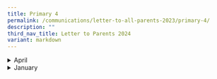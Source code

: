 ```yaml
---
title: Primary 4
permalink: /communications/letter-to-all-parents-2023/primary-4/
description: ""
third_nav_title: Letter to Parents 2024
variant: markdown
---
```

<details>
  <summary>April</summary>
<ul>
	<li>
		<a href="/files/2024%20Letter%20to%20Parents/Letter%20to%20all%20Parents/1_April_P3_P6_Peer_Support_Leaders_Meeting_2024.pdf">P3-P6 Peer Support Leaders Meeting 2024</a><font size="2"> (1 April 2024)</font>
	</li>
	<li>
		<a href="/files/2024%20Letter%20to%20Parents/Letter%20to%20all%20Parents/9_April_P4_Visual_Spatial_Math_Competition_2024.pdf">P4 - Visual Spatial Mathlympics Competition 2024</a><font size="2"> (9 April 2024)</font>
	</li>
	<li>
		<a href="/files/2024%20Letter%20to%20Parents/Letter%20to%20all%20Parents/19_April_P4_SOSU.pdf">P4 Step Out Step Up Learning Week 2024</a><font size="2"> (19 April 2024)</font>
	</li>
	<li>
		<a href="/files/2024%20Letter%20to%20Parents/Letter%20to%20all%20Parents/P4_Term_2_e_Oral_19_April_2024.pdf">P4 Term 2: Oral Communications</a><font size="2"> (19 April 2024)</font>
	</li>
	</ul>
</details>
<details>
  <summary>January</summary>
<ul>
	<li>
		<a href="/files/2024%20Letter%20to%20Parents/Letter%20to%20all%20Parents/MOE_Centrally_8_Jan.pdf">MOE's Centrally Provisioned Digital Tools</a><font size="2"> (8 January 2024)</font>
	</li>
		<li>
		<a href="/files/2024%20Letter%20to%20Parents/Letter%20to%20all%20Parents/Use_of_ICT_in_Learning_10_Jan.pdf">Primary 2 to Primary 6 Use of ICT for Learning and Cyber Wellness</a><font size="2"> (10 January 2024)</font>
	</li>
	<li>
		<a href="/files/2024%20Letter%20to%20Parents/Primary%204/P4_English_Public_speaking_22_Jan.pdf">English Enrichment Programme: Public Speaking for Primary 4</a><font size="2"> (22 January 2024)</font>
	</li>
	</ul>
</details>